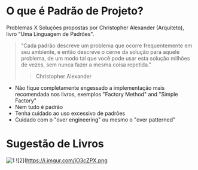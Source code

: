 # O que é Padrão de Projeto?

Problemas X Soluções propostas por Christopher Alexander (Arquiteto), livro "Uma Linguagem de Padrões".

> "Cada padrão descreve um problema que ocorre frequentemente em seu ambiente, e então descreve o cerne da solução para aquele problema, de um modo tal que você pode usar esta solução milhões de vezes, sem nunca fazer a mesma coisa repetida."
>
> > Christopher Alexander

- Não fique completamente engessado a implementação mais recomendada nos livros, exemplos "Factory Method" and "Simple Factory"
- Nem tudo é padrão
- Tenha cuidado ao uso excessivo de padrões
- Cuidado com o "over engineering" ou mesmo o "over patterned"

# Sugestão de Livros

![1](https://i.imgur.com/78llHPe.png)
![2](https://i.imgur.com/iO3cZPX.png

